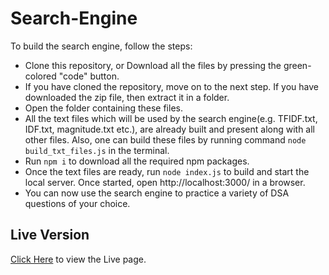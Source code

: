 # Search-Engine

To build the search engine, follow the steps:
* Clone this repository, or Download all the files by pressing the green-colored "code" button.
* If you have cloned the repository, move on to the next step. If you have downloaded the zip file, then extract it in a folder.
* Open the folder containing these files.
* All the text files which will be used by the search engine(e.g. TFIDF.txt, IDF.txt, magnitude.txt etc.), are already built and present along with all other files. Also, one can build these files by running command ```node build_txt_files.js``` in the terminal.
* Run ```npm i``` to download all the required npm packages.
* Once the text files are ready, run ```node index.js``` to build and start the local server. Once started, open http://localhost:3000/ in a browser.
* You can now use the search engine to practice a variety of DSA questions of your choice.

## Live Version ##
[Click Here](https://search-engine-dsa.herokuapp.com/) to view the Live page.
